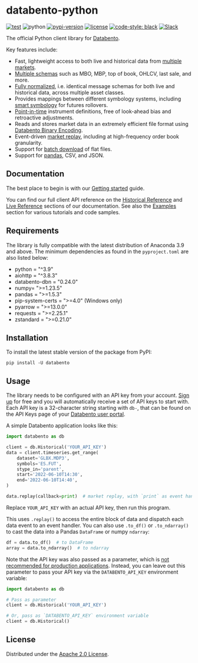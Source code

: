 # databento-python

[![test](https://github.com/databento/databento-python/actions/workflows/test.yml/badge.svg?branch=dev)](https://github.com/databento/databento-python/actions/workflows/test.yml)
![python](https://img.shields.io/badge/python-3.9+-blue.svg)
[![pypi-version](https://img.shields.io/pypi/v/databento)](https://pypi.org/project/databento)
[![license](https://img.shields.io/github/license/databento/databento-python?color=blue)](./LICENSE)
[![code-style: black](https://img.shields.io/badge/code%20style-black-000000.svg)](https://github.com/psf/black)
[![Slack](https://img.shields.io/badge/join_Slack-community-darkblue.svg?logo=slack)](https://to.dbn.to/slack)

The official Python client library for [Databento](https://databento.com).

Key features include:
- Fast, lightweight access to both live and historical data from [multiple markets](https://databento.com/docs/faqs/venues-and-publishers).
- [Multiple schemas](https://databento.com/docs/schemas-and-data-formats/whats-a-schema?historical=python&live=python) such as MBO, MBP, top of book, OHLCV, last sale, and more.
- [Fully normalized](https://databento.com/docs/standards-and-conventions/normalization?historical=python&live=python), i.e. identical message schemas for both live and historical data, across multiple asset classes.
- Provides mappings between different symbology systems, including [smart symbology](https://databento.com/docs/api-reference-historical/basics/symbology?historical=python&live=python) for futures rollovers.
- [Point-in-time]() instrument definitions, free of look-ahead bias and retroactive adjustments.
- Reads and stores market data in an extremely efficient file format using [Databento Binary Encoding](https://databento.com/docs/standards-and-conventions/databento-binary-encoding?historical=python&live=python).
- Event-driven [market replay](https://databento.com/docs/api-reference-historical/helpers/bento-replay?historical=python&live=python), including at high-frequency order book granularity.
- Support for [batch download](https://databento.com/docs/faqs/streaming-vs-batch-download?historical=python&live=python) of flat files.
- Support for [pandas](https://pandas.pydata.org/docs/), CSV, and JSON.

## Documentation
The best place to begin is with our [Getting started](https://databento.com/docs/quickstart?historical=python&live=python) guide.

You can find our full client API reference on the [Historical Reference](https://databento.com/docs/api-reference-historical?historical=python&live=python) and
[Live Reference](https://databento.com/docs/reference-live?historical=python&live=python) sections of our documentation. See also the
[Examples](https://databento.com/docs/examples?historical=python&live=python) section for various tutorials and code samples.

## Requirements
The library is fully compatible with the latest distribution of Anaconda 3.9 and above.
The minimum dependencies as found in the `pyproject.toml` are also listed below:
- python = "^3.9"
- aiohttp = "^3.8.3"
- databento-dbn = "0.24.0"
- numpy= ">=1.23.5"
- pandas = ">=1.5.3"
- pip-system-certs = ">=4.0" (Windows only)
- pyarrow = ">=13.0.0"
- requests = ">=2.25.1"
- zstandard = ">=0.21.0"

## Installation
To install the latest stable version of the package from PyPI:

    pip install -U databento

## Usage
The library needs to be configured with an API key from your account.
[Sign up](https://databento.com/signup) for free and you will automatically
receive a set of API keys to start with. Each API key is a 32-character
string starting with `db-`, that can be found on the API Keys page of your [Databento user portal](https://databento.com/platform/keys).

A simple Databento application looks like this:

```python
import databento as db

client = db.Historical('YOUR_API_KEY')
data = client.timeseries.get_range(
    dataset='GLBX.MDP3',
    symbols='ES.FUT',
    stype_in='parent',
    start='2022-06-10T14:30',
    end='2022-06-10T14:40',
)

data.replay(callback=print)  # market replay, with `print` as event handler
```

Replace `YOUR_API_KEY` with an actual API key, then run this program.

This uses `.replay()` to access the entire block of data
and dispatch each data event to an event handler. You can also use
`.to_df()` or `.to_ndarray()` to cast the data into a Pandas `DataFrame` or numpy `ndarray`:

```python
df = data.to_df()  # to DataFrame
array = data.to_ndarray()  # to ndarray
```

Note that the API key was also passed as a parameter, which is
[not recommended for production applications](https://databento.com/docs/portal/api-keys?historical=python&live=python).
Instead, you can leave out this parameter to pass your API key via the `DATABENTO_API_KEY` environment variable:

```python
import databento as db

# Pass as parameter
client = db.Historical('YOUR_API_KEY')

# Or, pass as `DATABENTO_API_KEY` environment variable
client = db.Historical()
```

## License
Distributed under the [Apache 2.0 License](https://www.apache.org/licenses/LICENSE-2.0.html).
